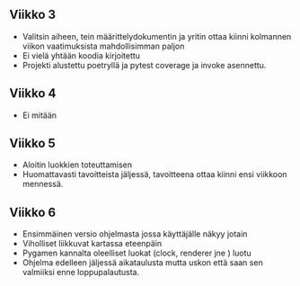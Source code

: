 ## Viikko 3

- Valitsin aiheen, tein määrittelydokumentin ja yritin ottaa kiinni kolmannen viikon vaatimuksista mahdollisimman paljon
- Ei vielä yhtään koodia kirjoitettu
- Projekti alustettu poetryllä ja pytest coverage ja invoke asennettu.

## Viikko 4

- Ei mitään

## Viikko 5
 
- Aloitin luokkien toteuttamisen
- Huomattavasti tavoitteista jäljessä, tavoitteena ottaa kiinni ensi viikkoon mennessä.

## Viikko 6

- Ensimmäinen versio ohjelmasta jossa käyttäjälle näkyy jotain
- Viholliset liikkuvat kartassa eteenpäin
- Pygamen kannalta oleelliset luokat (clock, renderer jne ) luotu
- Ohjelma edelleen jäljessä aikataulusta mutta uskon että saan sen valmiiksi enne loppupalautusta.
